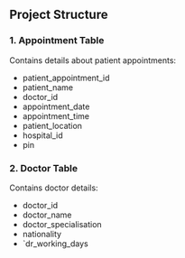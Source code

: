 ## Project Structure

### 1. Appointment Table
Contains details about patient appointments:
- patient_appointment_id
- patient_name
- doctor_id
- appointment_date
- appointment_time
- patient_location
- hospital_id
- pin

### 2. Doctor Table
Contains doctor details:
- doctor_id
- doctor_name
- doctor_specialisation
- nationality
- `dr_working_days
